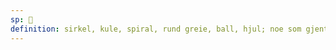 ```yaml
---
sp: 󱥜
definition: sirkel, kule, spiral, rund greie, ball, hjul; noe som gjentar seg, syklus, bane, løkke
---
```

<!-- sike is circular things. obviously this includes like balls and wheels. it also extends to cycles, things that repeat at intervals. years and days and weeks are all types of sike. the earth's orbit around the sun is sike. -->